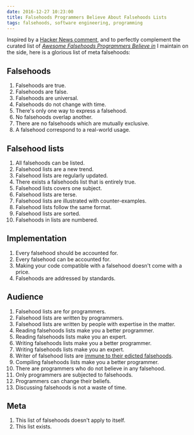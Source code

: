 ```yaml
---
date: 2016-12-27 10:23:00
title: Falsehoods Programmers Believe About Falsehoods Lists
tags: falsehoods, software engineering, programming
---
```


Inspired by a [Hacker News
comment](https://news.ycombinator.com/item?id=13260149), and to perfectly
complement the curated list of [*Awesome Falsehoods Programmers Believe
in*](https://github.com/kdeldycke/awesome-falsehood) I maintain on the side,
here is a glorious list of meta falsehoods:

## Falsehoods

1. Falsehoods are true.
1. Falsehoods are false.
1. Falsehoods are universal.
1. Falsehoods do not change with time.
1. There's only one way to express a falsehood.
1. No falsehoods overlap another.
1. There are no falsehoods which are mutually exclusive.
1. A falsehood correspond to a real-world usage.

## Falsehood lists

1. All falsehoods can be listed.
1. Falsehood lists are a new trend.
1. Falsehood lists are regularly updated.
1. There exists a falsehoods list that is entirely true.
1. Falsehood lists covers one subject.
1. Falsehood lists are terse.
1. Falsehood lists are illustrated with counter-examples.
1. Falsehood lists follow the same format.
1. Falsehood lists are sorted.
1. Falsehoods in lists are numbered.

## Implementation

1. Every falsehood should be accounted for.
1. Every falsehood can be accounted for.
1. Making your code compatible with a falsehood doesn't come with a price.
1. Falsehoods are addressed by standards.

## Audience

1. Falsehood lists are for programmers.
1. Falsehood lists are written by programmers.
1. Falsehood lists are written by people with expertise in the matter.
1. Reading falsehoods lists make you a better programmer.
1. Reading falsehoods lists make you an expert.
1. Writing falsehoods lists make you a better programmer.
1. Writing falsehoods lists make you an expert.
1. Writer of falsehood lists are [immune to their edicted
falsehoods](https://twitter.com/benjiweber/status/785422755843956736).
1. Compiling falsehoods lists make you a better programmer.
1. There are programmers who do not believe in any falsehood.
1. Only programmers are subjected to falsehoods.
1. Programmers can change their beliefs.
1. Discussing falsehoods is not a waste of time.

## Meta

1. This list of falsehoods doesn't apply to itself.
1. This list exists.
